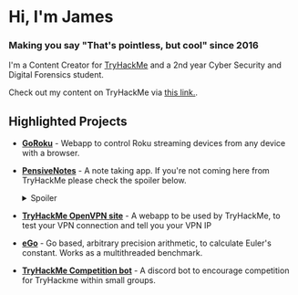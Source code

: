 # Hi, I'm James
### Making you say "That's pointless, but cool" since 2016
I'm a Content Creator for [TryHackMe](https://tryhackme.com) and a 2nd year Cyber Security and Digital Forensics student.

Check out my content on TryHackMe via [this link.](https://tryhackme.com/hacktivities#NinjaJc01).

## Highlighted Projects
* **[GoRoku](https://github.com/NinjaJc01/goRoku)** - Webapp to control Roku streaming devices from any device with a browser.
* **[PensiveNotes](https://github.com/NinjaJc01/PensiveNotes)** - A note taking app. If you're not coming here from TryHackMe please check the spoiler below.
  <details>
    <summary>Spoiler</summary> 
    This repo is part of a CTF challenge. **DO NOT** use this in production. It is designed to be insecure.
  </details>


* **[TryHackMe OpenVPN site](https://github.com/NinjaJc01/thm-vpn-machine)** - A webapp to be used by TryHackMe, to test your VPN connection and tell you your VPN IP
* **[eGo](https://github.com/NinjaJc01/eGo)** - Go based, arbitrary precision arithmetic, to calculate Euler's constant. Works as a multithreaded benchmark.
* **[TryHackMe Competition bot](https://github.com/NinjaJc01/thm-compete-bot)** - A discord bot to encourage competition for TryHackme within small groups.
